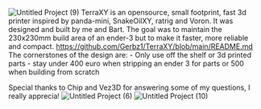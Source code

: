 ![Untitled Project (9)](https://github.com/Gerbz1/TerraXY/assets/163194295/1ccfcf32-6a58-4488-beea-40edc6e5bece)
TerraXY is an opensource, small footprint, fast 3d printer inspired by panda-mini, SnakeOilXY, ratrig and Voron. It was designed and built by me and Bart.
The goal was to maintain the 230x230mm build area of an ender-3 but to make it faster, more reliable and compact.
https://github.com/Gerbz1/TerraXY/blob/main/README.md
The cornerstones of the design are:
	- Only use off the shelf or 3d printed parts
 	- stay under 400 euro when stripping an ender 3 for parts or 500 when building from scratch

Special thanks to Chip and Vez3D for answering some of my questions, I really apprecia!
![Untitled Project (6)](https://github.com/Gerbz1/TerraXY/assets/163194295/1bbabe0a-e048-4067-a9a3-dcdc2d68d720)
![Untitled Project (10)](https://github.com/Gerbz1/TerraXY/assets/163194295/7777ee97-72b2-4c0d-805a-575f76d4f928)

 
